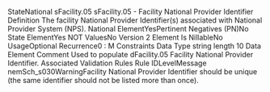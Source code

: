 

StateNational
sFacility.05
sFacility.05 - Facility National Provider Identifier
Definition
The facility National Provider Identifier(s) associated with National Provider System (NPS).
National ElementYesPertinent Negatives (PN)No
State ElementYes
NOT ValuesNo
Version 2 Element
Is NillableNo
UsageOptional
Recurrence0 : M
Constraints
Data Type
string
length
10
Data Element Comment
Used to populate dFacility.05 Facility National Provider Identifier.
Associated Validation Rules
Rule IDLevelMessage
nemSch_s030WarningFacility National Provider Identifier should be unique (the same identifier should not be listed
more than once).